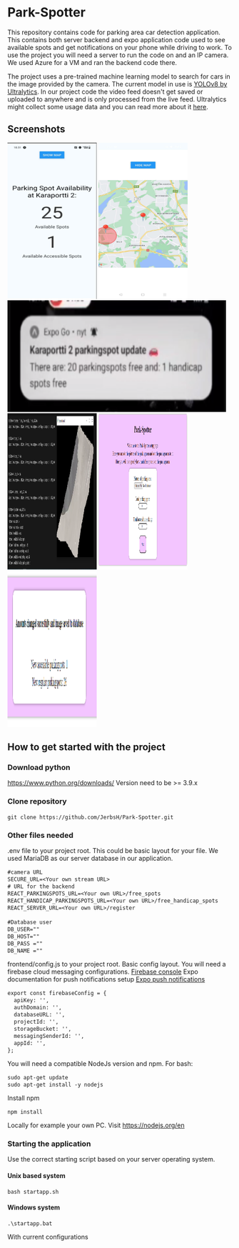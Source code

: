 # Park-Spotter
This repository contains code for parking area car detection application. This contains both server backend and expo application code used to see available spots and get notifications on your phone while driving to work. To use the project you will need a server to run the code on and an IP camera. We used Azure for a VM and ran the backend code there.

The project uses a pre-trained machine learning model to search for cars in the image provided by the camera. The current model in use is <a href="https://docs.ultralytics.com/">YOLOv8 by Ultralytics</a>. In our project code the video feed doesn't get saved or uploaded to anywhere and is only processed from the live feed. Ultralytics might collect some usage data and you can read more about it <a href="https://docs.ultralytics.com/help/privacy/">here</a>.


## Screenshots 
<img width="200" height="350" src="./spots.png"> <img width="200" height="350" src="./map.jpg"> </br><img width="490" height="250" src="./notification.png"> <img width="200" height="350" src="./detection.png"> <img width="200" height="350" src="./setup.png"> <img width="200" height="350" src="./modified.png">

## How to get started with the project

### Download python
https://www.python.org/downloads/
Version need to be >= 3.9.x

### Clone repository
```
git clone https://github.com/JerbsH/Park-Spotter.git
```

### Other files needed
.env  file to your project root. This could be basic layout for your file.
We used MariaDB as our server database in our application.
```
#camera URL
SECURE_URL=<Your own stream URL>
# URL for the backend
REACT_PARKINGSPOTS_URL=<Your own URL>/free_spots
REACT_HANDICAP_PARKINGSPOTS_URL=<Your own URL>/free_handicap_spots
REACT_SERVER_URL=<Your own URL>/register

#Database user
DB_USER=""
DB_HOST=""
DB_PASS =""
DB_NAME =""
```
frontend/config.js to your project root. Basic config layout.
You will need a firebase cloud messaging configurations.
<a href="https://firebase.google.com/">Firebase console</a>
Expo documentation for push notifications setup
<a href="https://docs.expo.dev/push-notifications/push-notifications-setup/">Expo push notifications</a>

```
export const firebaseConfig = {
  apiKey: '',
  authDomain: '',
  databaseURL: '',
  projectId: '',
  storageBucket: '',
  messagingSenderId: '',
  appId: '',
};
```

You will need a compatible NodeJs version and npm.
For bash:
```
sudo apt-get update
sudo apt-get install -y nodejs
```
Install npm
```
npm install
```

Locally for example your own PC. Visit https://nodejs.org/en

### Starting the application
Use the correct starting script based on your server operating system.
#### Unix based system
```
bash startapp.sh
```
#### Windows system
```
.\startapp.bat
```

With current configurations


